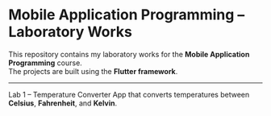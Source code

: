 # Mobile Application Programming – Laboratory Works

This repository contains my laboratory works for the **Mobile Application Programming** course.  
The projects are built using the **Flutter framework**.

---

Lab 1 – Temperature Converter App that converts temperatures between **Celsius**, **Fahrenheit**, and **Kelvin**.
